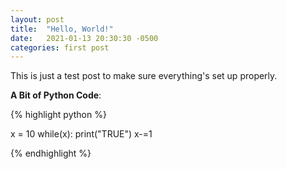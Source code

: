 ```yaml
---
layout: post
title:  "Hello, World!"
date:   2021-01-13 20:30:30 -0500
categories: first post
---
```


This is just a test post to make sure everything's set up properly.

**A Bit of Python Code**:

{% highlight python %}

x = 10
while(x):
    print("TRUE")
    x-=1

{% endhighlight %}
